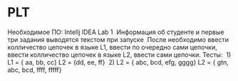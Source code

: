 # PLT
  Необходимое ПО: Intellj IDEA
  Lab 1
    &nbsp;Информация об студенте и первые три задания выводятся текстом при запуске
    &nbsp;После необходимо ввести колличество цепочек в языке L1, ввести по очередно сами цепочки, ввести колличество цепочек в языке L2, ввести сами цепочки.
  Тесты:
      &nbsp;1) L1 = { aa, bb, cc} L2 = {dd, ee, ff}
      &nbsp;2) L2 = { abc, bcd, efg, gggg} L2 = { gtn, abc, bcd, ffff, fffff}
